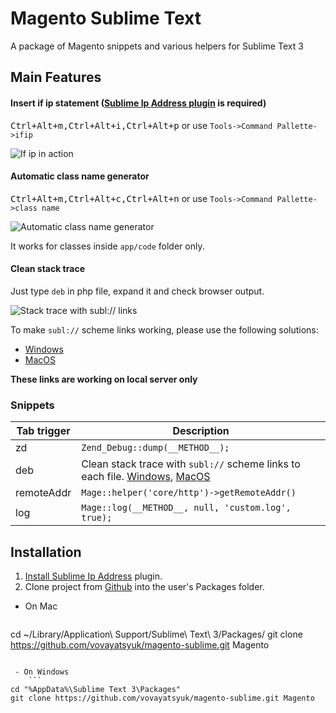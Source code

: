 # Magento Sublime Text
A package of Magento snippets and various helpers for Sublime Text 3

## Main Features

#### Insert if ip statement ([Sublime Ip Address plugin](https://github.com/vovayatsyuk/sublime-ip-address#installation) is required)
<kbd>Ctrl+Alt+m,Ctrl+Alt+i,Ctrl+Alt+p</kbd> or use `Tools->Command Pallette->ifip`

![If ip in action](https://cldup.com/eHudW3vnBv.gif)

#### Automatic class name generator
<kbd>Ctrl+Alt+m,Ctrl+Alt+c,Ctrl+Alt+n</kbd> or use `Tools->Command Pallette->class name`

![Automatic class name generator](https://cldup.com/D_3LFBbJzK.gif)

It works for classes inside `app/code` folder only.

#### Clean stack trace
Just type `deb` in php file, expand it and check browser output.

![Stack trace with subl:// links](https://cldup.com/on6mFRqU88-2000x2000.png)

To make `subl://` scheme links working, please use the following solutions:
- [Windows](https://github.com/ktunkiewicz/subl-handler)
- [MacOS](https://github.com/dhoulb/subl)

**These links are working on local server only**

### Snippets

Tab trigger | Description
------------|------------
zd | `Zend_Debug::dump(__METHOD__);`
deb | Clean stack trace with `subl://` scheme links to each file. [Windows](https://github.com/ktunkiewicz/subl-handler), [MacOS](https://github.com/dhoulb/subl)
remoteAddr | `Mage::helper('core/http')->getRemoteAddr()`
log | `Mage::log(__METHOD__, null, 'custom.log', true);`

## Installation
1. [Install Sublime Ip Address](https://github.com/vovayatsyuk/sublime-ip-address#installation) plugin.
2. Clone project from [Github](https://github.com/vovayatsyuk/magento-sublime) into the user's Packages folder.
 - On Mac
    ```
cd ~/Library/Application\ Support/Sublime\ Text\ 3/Packages/
git clone https://github.com/vovayatsyuk/magento-sublime.git Magento
```

 - On Windows
    ```
cd "%AppData%\Sublime Text 3\Packages"
git clone https://github.com/vovayatsyuk/magento-sublime.git Magento
```

